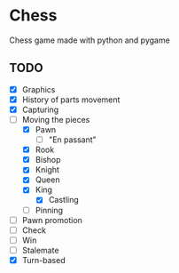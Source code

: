 # Chess
Chess game made with python and pygame

## TODO

- [x] Graphics
- [x] History of parts movement
- [x] Capturing
- [ ] Moving the pieces
  - [x] Pawn
    - [ ] "En passant"
  - [x] Rook
  - [x] Bishop
  - [x] Knight
  - [x] Queen
  - [x] King
    - [x] Castling 
  - [ ] Pinning
- [ ] Pawn promotion
- [ ] Check
- [ ] Win
- [ ] Stalemate
- [x] Turn-based

